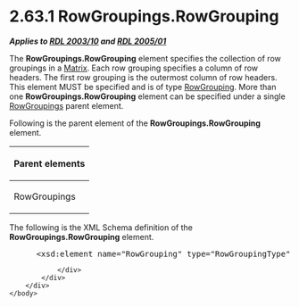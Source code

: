 <html dir="LTR" xmlns:mshelp="http://msdn.microsoft.com/mshelp" xmlns:ddue="http://ddue.schemas.microsoft.com/authoring/2003/5" xmlns:xlink="http://www.w3.org/1999/xlink" xmlns:tool="http://www.microsoft.com/tooltip">
    <head>
        <meta http-equiv="Content-Type" content="text/html; CHARSET=utf-8"></meta>
        <meta name="save" content="history"></meta>
        <title>2.63.1 RowGroupings.RowGrouping</title>
        <xml>
            <mshelp:toctitle title="2.63.1 RowGroupings.RowGrouping"></mshelp:toctitle>
            <mshelp:rltitle title="[MS-RDL]: RowGroupings.RowGrouping"></mshelp:rltitle>
            <mshelp:keyword index="A" term="8b891b78-0709-418b-9be7-b1dc9da8f57d"></mshelp:keyword>
            <mshelp:attr name="DCSext.ContentType" value="open specification"></mshelp:attr>
            <mshelp:attr name="AssetID" value="8b891b78-0709-418b-9be7-b1dc9da8f57d"></mshelp:attr>
            <mshelp:attr name="TopicType" value="kbRef"></mshelp:attr>
            <mshelp:attr name="DCSext.Title" value="[MS-RDL]: RowGroupings.RowGrouping" />
        </xml>
    </head>
    <body>
        <div id="header">
            <h1 class="heading">2.63.1 RowGroupings.RowGrouping</h1>
        </div>
        <div id="mainSection">
            <div id="mainBody">
                <div id="allHistory" class="saveHistory"></div>
                <div id="sectionSection0" class="section" name="collapseableSection">
                    

<p><b><i>Applies to </i></b><a href="a7e2ad00-07c8-4f6d-80ab-3ad55df7b233.md"><b><i>RDL 2003/10</i></b></a><b>
<i>and </i></b><a href="3ebe2912-4958-4832-b391-cad1f5e13338.md"><b><i>RDL 2005/01</i></b></a></p>

<p>The <b>RowGroupings.RowGrouping</b> element specifies the
collection of row groupings in a <a href="25419c0a-c7c6-43d7-8ca5-1af842666dcb.md">Matrix</a>. Each row grouping
specifies a column of row headers. The first row grouping is the outermost
column of row headers. This element MUST be specified and is of type <a href="b5d38fa6-6490-4b26-8e9d-dcd9571a6378.md">RowGrouping</a>. More than one
<b>RowGroupings.RowGrouping</b> element can be specified under a single <a href="fdd934e6-1fb8-4bc8-aca9-b96560e22e5b.md">RowGroupings</a> parent
element. </p>

<p>Following is the parent element of the <b>RowGroupings.RowGrouping</b>
element.</p>

<table>
 <thead>
  <tr>
   <th>
   <p>Parent elements</p>
   </th>
  </tr>
 </thead>
 <tr>
  <td>
  <p>RowGroupings</p>
  </td>
 </tr>
</table>

<p>The following is the XML Schema definition of the <b>RowGroupings.RowGrouping</b>
element.</p>

<dl>
<dd>
<div><pre> &lt;xsd:element name=&quot;RowGrouping&quot; type=&quot;RowGroupingType&quot; maxOccurs=&quot;unbounded&quot; /&gt;
</pre></div>
</dd></dl>


                </div>
            </div>
        </div>
    </body>
</html>